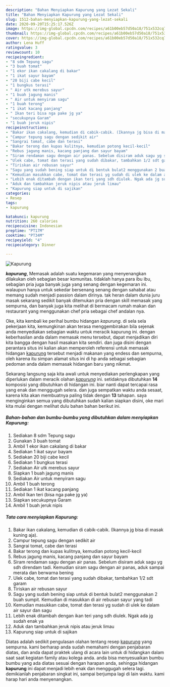 ```yaml
---
description: "Bahan Menyiapkan Kapurung yang Lezat Sekali"
title: "Bahan Menyiapkan Kapurung yang Lezat Sekali"
slug: 1512-bahan-menyiapkan-kapurung-yang-lezat-sekali
date: 2020-09-20T15:25:17.526Z
image: https://img-global.cpcdn.com/recipes/a61b00eb57d50a18/751x532cq70/kapurung-foto-resep-utama.jpg
thumbnail: https://img-global.cpcdn.com/recipes/a61b00eb57d50a18/751x532cq70/kapurung-foto-resep-utama.jpg
cover: https://img-global.cpcdn.com/recipes/a61b00eb57d50a18/751x532cq70/kapurung-foto-resep-utama.jpg
author: Lena Huff
ratingvalue: 3
reviewcount: 10
recipeingredient:
- "8 sdm Tepung sagu"
- "3 buah tomat"
- "1 ekor ikan cakalang di bakar"
- "1 ikat sayur bayam"
- "20 biji cabe kecil"
- "1 bungkus terasi"
- " Air utk merebus sayur"
- "1 buah jagung manis"
- " Air untuk menyiram sagu"
- "1 buah terong"
- "1 ikat kacang panjang"
- " Ikan teri bisa nga pake jg ya"
- "secukupnya Garam"
- "1 buah jeruk nipis"
recipeinstructions:
- "Bakar ikan cakalang, kemudian di cabik-cabik. (Ikannya jg bisa di masak kuning aja)."
- "Campur tepung sagu dengan sedikit air"
- "Sangrai tomat, cabe dan terasi"
- "Bakar terong dan kupas kulitnya, kemudian potong kecil-kecil"
- "Rebus jagung manis, kacang panjang dan sayur bayam"
- "Siram rendaman sagu dengan air panas. Sebelum disiram aduk sagu yg sdh direndam tadi. Kemudian siram sagu dengan air panas, aduk sampai merata dan berwarna bening"
- "Ulek cabe, tomat dan terasi yang sudah dibakar, tambahkan 1/2 sdt garam"
- "Tiriskan air rebusan sayur"
- "Sagu yang sudah bening siap untuk di bentuk bulat2 menggunakan 2 buah sumpit. Kemudian di masukkan di air rebusan sayur yang tadi"
- "Kemudian masukkan cabe, tomat dan terasi yg sudah di ulek ke dalam air sayur dan sagu"
- "Lebih enak ditambah dengan ikan teri yang sdh diulek. Ngak ada jg sudah enak ya"
- "Aduk dan tambahkan jeruk nipis atau jeruk limau"
- "Kapurung siap untuk di sajikan"
categories:
- Resep
tags:
- kapurung

katakunci: kapurung 
nutrition: 260 calories
recipecuisine: Indonesian
preptime: "PT17M"
cooktime: "PT34M"
recipeyield: "4"
recipecategory: Dinner

---
```



![Kapurung](https://img-global.cpcdn.com/recipes/a61b00eb57d50a18/751x532cq70/kapurung-foto-resep-utama.jpg)

<b><i>kapurung</i></b>, Memasak adalah suatu kegemaran yang menyenangkan dilakukan oleh sebagian besar komunitas. tidaklah hanya para ibu ibu, sebagian pria juga banyak juga yang senang dengan kegemaran ini. walaupun hanya untuk sekedar bersenang senang dengan sahabat atau memang sudah menjadi passion dalam dirinya. tak heran dalam dunia juru masak sekarang sedikit banyak ditemukan pria dengan skill memasak yang sempurna, dan banyak juga kita melihat di bermacam rumah makan dan restaurant yang menggunakan chef pria sebagai chef andalan nya.



Oke, kita kembali ke perihal bumbu hidangan <i>kapurung</i>. di sela sela pekerjaan kita, kemungkinan akan terasa menggembirakan bila sejenak anda menyediakan sebagian waktu untuk meracik kapurung ini. dengan keberhasilan anda dalam memasak menu tersebut, dapat menjadikan diri kita bangga dengan hasil masakan kita sendiri. dan juga disini dengan perantara situs ini kalian akan memperoleh referensi untuk memasak hidangan <u>kapurung</u> tersebut menjadi makanan yang endess dan sempurna, oleh karena itu simpan alamat situs ini di hp anda sebagai sebagian pedoman anda dalam memasak hidangan baru yang nikmat.


Sekarang langsung saja kita awali untuk menyediakan perlengkapan yang diperlukan dalam meracik olahan <u><i>kapurung</i></u> ini. setidaknya dibutuhkan <b>14</b> komposisi yang dibutuhkan di hidangan ini. biar nanti dapat tercapai rasa yang enak dan menggugah selera. dan juga sempatkan waktu anda sesaat, karena kita akan membuatnya paling tidak dengan <b>13</b> tahapan. saya menginginkan semua yang dibutuhkan sudah kalian siapkan disini, oke mari kita mulai dengan melihat dulu bahan bahan berikut ini.

<!--inarticleads1-->

##### Bahan-bahan dan bumbu-bumbu yang dibutuhkan dalam menyiapkan Kapurung:

1. Sediakan 8 sdm Tepung sagu
1. Gunakan 3 buah tomat
1. Ambil 1 ekor ikan cakalang di bakar
1. Sediakan 1 ikat sayur bayam
1. Sediakan 20 biji cabe kecil
1. Sediakan 1 bungkus terasi
1. Sediakan  Air utk merebus sayur
1. Siapkan 1 buah jagung manis
1. Sediakan  Air untuk menyiram sagu
1. Ambil 1 buah terong
1. Sediakan 1 ikat kacang panjang
1. Ambil  Ikan teri (bisa nga pake jg ya)
1. Siapkan secukupnya Garam
1. Ambil 1 buah jeruk nipis




<!--inarticleads2-->

##### Tata cara menyiapkan Kapurung:

1. Bakar ikan cakalang, kemudian di cabik-cabik. (Ikannya jg bisa di masak kuning aja).
1. Campur tepung sagu dengan sedikit air
1. Sangrai tomat, cabe dan terasi
1. Bakar terong dan kupas kulitnya, kemudian potong kecil-kecil
1. Rebus jagung manis, kacang panjang dan sayur bayam
1. Siram rendaman sagu dengan air panas. Sebelum disiram aduk sagu yg sdh direndam tadi. Kemudian siram sagu dengan air panas, aduk sampai merata dan berwarna bening
1. Ulek cabe, tomat dan terasi yang sudah dibakar, tambahkan 1/2 sdt garam
1. Tiriskan air rebusan sayur
1. Sagu yang sudah bening siap untuk di bentuk bulat2 menggunakan 2 buah sumpit. Kemudian di masukkan di air rebusan sayur yang tadi
1. Kemudian masukkan cabe, tomat dan terasi yg sudah di ulek ke dalam air sayur dan sagu
1. Lebih enak ditambah dengan ikan teri yang sdh diulek. Ngak ada jg sudah enak ya
1. Aduk dan tambahkan jeruk nipis atau jeruk limau
1. Kapurung siap untuk di sajikan




Diatas adalah sedikit pengulasan olahan tentang resep <u>kapurung</u> yang sempurna. kami berharap anda sudah memahami dengan penjabaran diatas, dan anda dapat praktek ulang di acara lain untuk di hidangkan dalam saat saat kegiatan family atau kolega anda. anda bisa menyesuaikan bumbu bumbu yang ada diatas sesuai dengan harapan anda, sehingga hidangan <b>kapurung</b> ini dapat menjadi lebih enak dan menggugah selera lagi. demikianlah penjabaran singkat ini, sampai berjumpa lagi di lain waktu. kami harap hari anda menyenangkan.
